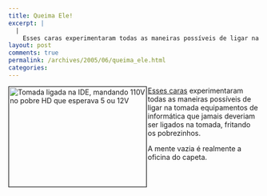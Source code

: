 ```yaml
---
title: Queima Ele!
excerpt: |
  |
    Esses caras experimentaram todas as maneiras possíveis de ligar na tomada equipamentos de informática que jamais deveriam ser ligados na tomada, fritando os pobrezinhos. A mente vazia é realmente a oficina do capeta....
layout: post
comments: true
permalink: /archives/2005/06/queima_ele.html
categories:
---
```

<img title="Tomada ligada na IDE, mandando 110V no pobre HD que esperava 5 ou 12V" src="//chester.me/archives/img/idekiller.jpg" width="275" height="200" align="left" border="1" style="margin-right:2px" />[Esses caras][1] experimentaram todas as maneiras possíveis de ligar na tomada equipamentos de informática que jamais deveriam ser ligados na tomada, fritando os pobrezinhos.

A mente vazia é realmente a oficina do capeta.

 [1]: http://www.fiftythree.org/etherkiller/
